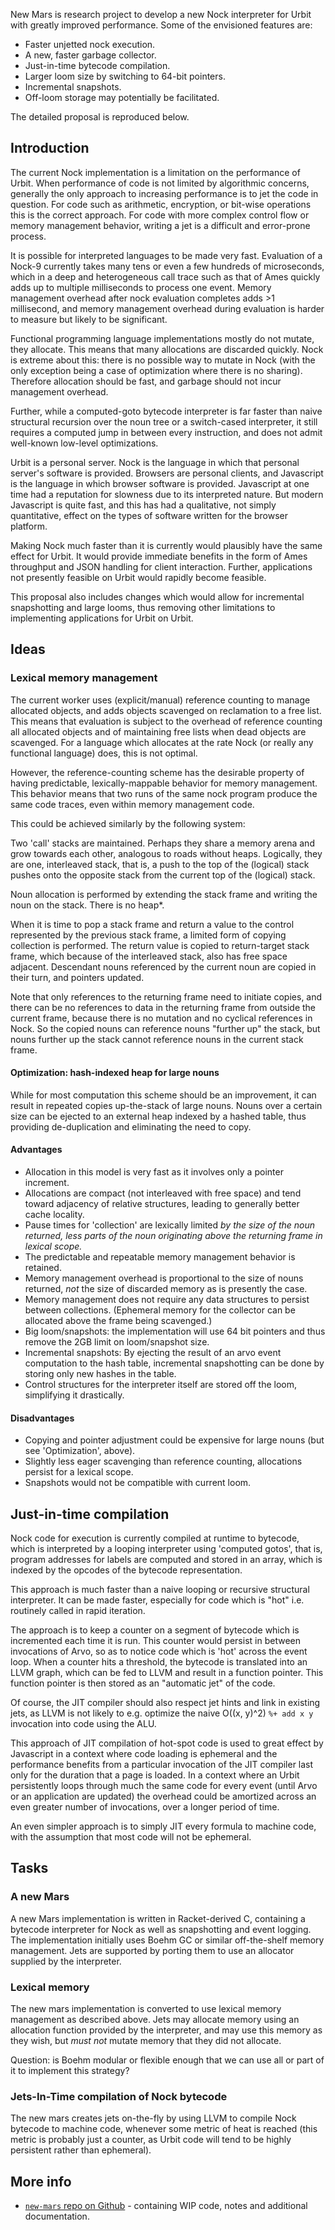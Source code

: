 New Mars is research project to develop a new Nock interpreter for Urbit with
greatly improved performance. Some of the envisioned features are:

- Faster unjetted nock execution.
- A new, faster garbage collector.
- Just-in-time bytecode compilation.
- Larger loom size by switching to 64-bit pointers.
- Incremental snapshots.
- Off-loom storage may potentially be facilitated.

The detailed proposal is reproduced below.

## Introduction

The current Nock implementation is a limitation on the performance of Urbit.
When performance of code is not limited by algorithmic concerns, generally the
only approach to increasing performance is to jet the code in question. For code
such as arithmetic, encryption, or bit-wise operations this is the correct
approach. For code with more complex control flow or memory management behavior,
writing a jet is a difficult and error-prone process.

It is possible for interpreted languages to be made very fast. Evaluation of a
Nock-9 currently takes many tens or even a few hundreds of microseconds, which
in a deep and heterogeneous call trace such as that of Ames quickly adds up to
multiple milliseconds to process one event. Memory management overhead after
nock evaluation completes adds >1 millisecond, and memory management overhead
during evaluation is harder to measure but likely to be significant.

Functional programming language implementations mostly do not mutate, they
allocate. This means that many allocations are discarded quickly. Nock is
extreme about this: there is no possible way to mutate in Nock (with the only
exception being a case of optimization where there is no sharing). Therefore
allocation should be fast, and garbage should not incur management overhead.

Further, while a computed-goto bytecode interpreter is far faster than naive
structural recursion over the noun tree or a switch-cased interpreter, it still
requires a computed jump in between every instruction, and does not admit
well-known low-level optimizations.

Urbit is a personal server. Nock is the language in which that personal server's
software is provided. Browsers are personal clients, and Javascript is the
language in which browser software is provided. Javascript at one time had a
reputation for slowness due to its interpreted nature. But modern Javascript is
quite fast, and this has had a qualitative, not simply quantitative, effect on
the types of software written for the browser platform.

Making Nock much faster than it is currently would plausibly have the same
effect for Urbit. It would provide immediate benefits in the form of Ames
throughput and JSON handling for client interaction. Further, applications not
presently feasible on Urbit would rapidly become feasible.

This proposal also includes changes which would allow for incremental
snapshotting and large looms, thus removing other limitations to implementing
applications for Urbit on Urbit.

## Ideas

### Lexical memory management

The current worker uses (explicit/manual) reference counting to manage allocated
objects, and adds objects scavenged on reclamation to a free list. This means
that evaluation is subject to the overhead of reference counting all allocated
objects and of maintaining free lists when dead objects are scavenged. For a
language which allocates at the rate Nock (or really any functional language)
does, this is not optimal.

However, the reference-counting scheme has the desirable property of having
predictable, lexically-mappable behavior for memory management. This behavior
means that two runs of the same nock program produce the same code traces, even
within memory management code.

This could be achieved similarly by the following system:

Two 'call' stacks are maintained. Perhaps they share a memory arena and grow
towards each other, analogous to roads without heaps. Logically, they are one,
interleaved stack, that is, a push to the top of the (logical) stack pushes onto
the opposite stack from the current top of the (logical) stack.

Noun allocation is performed by extending the stack frame and writing the noun
on the stack. There is no heap*.

When it is time to pop a stack frame and return a value to the control
represented by the previous stack frame, a limited form of copying collection is
performed. The return value is copied to return-target stack frame, which
because of the interleaved stack, also has free space adjacent. Descendant nouns
referenced by the current noun are copied in their turn, and pointers updated.

Note that only references to the returning frame need to initiate copies, and
there can be no references to data in the returning frame from outside the
current frame, because there is no mutation and no cyclical references in Nock.
So the copied nouns can reference nouns "further up" the stack, but nouns
further up the stack cannot reference nouns in the current stack frame.

#### Optimization: hash-indexed heap for large nouns

While for most computation this scheme should be an improvement, it can result
in repeated copies up-the-stack of large nouns. Nouns over a certain size can be
ejected to an external heap indexed by a hashed table, thus providing
de-duplication and eliminating the need to copy.

#### Advantages

- Allocation in this model is very fast as it involves only a pointer increment.
- Allocations are compact (not interleaved with free space) and tend toward
  adjacency of relative structures, leading to generally better cache locality.
- Pause times for 'collection' are lexically limited *by the size of the noun
  returned, less parts of the noun originating above the returning frame in
  lexical scope.*
- The predictable and repeatable memory management behavior is retained.
- Memory management overhead is proportional to the size of nouns returned,
  *not* the size of discarded memory as is presently the case.
- Memory management does not require any data structures to persist between
  collections. (Ephemeral memory for the collector can be allocated above the
  frame being scavenged.)
- Big loom/snapshots: the implementation will use 64 bit pointers and thus
  remove the 2GB limit on loom/snapshot size.
- Incremental snapshots: By ejecting the result of an arvo event computation to
  the hash table, incremental snapshotting can be done by storing only new
  hashes in the table.
- Control structures for the interpreter itself are stored off the loom,
  simplifying it drastically.

#### Disadvantages

- Copying and pointer adjustment could be expensive for large nouns (but see
  'Optimization', above).
- Slightly less eager scavenging than reference counting, allocations persist
  for a lexical scope.
- Snapshots would not be compatible with current loom.

## Just-in-time compilation

Nock code for execution is currently compiled at runtime to bytecode, which is
interpreted by a looping interpreter using 'computed gotos', that is, program
addresses for labels are computed and stored in an array, which is indexed by
the opcodes of the bytecode representation.

This approach is much faster than a naive looping or recursive structural
interpreter. It can be made faster, especially for code which is "hot" i.e.
routinely called in rapid iteration.

The approach is to keep a counter on a segment of bytecode which is incremented
each time it is run. This counter would persist in between invocations of Arvo,
so as to notice code which is 'hot' across the event loop. When a counter hits a
threshold, the bytecode is translated into an LLVM graph, which can be fed to
LLVM and result in a function pointer. This function pointer is then stored as
an "automatic jet" of the code.

Of course, the JIT compiler should also respect jet hints and link in existing
jets, as LLVM is not likely to e.g. optimize the naive O((x, y)^2) `%+ add x y`
invocation into code using the ALU.

This approach of JIT compilation of hot-spot code is used to great effect by
Javascript in a context where code loading is ephemeral and the performance
benefits from a particular invocation of the JIT compiler last only for the
duration that a page is loaded. In a context where an Urbit persistently loops
through much the same code for every event (until Arvo or an application are
updated) the overhead could be amortized across an even greater number of
invocations, over a longer period of time.

An even simpler approach is to simply JIT every formula to machine code, with
the assumption that most code will not be ephemeral.

## Tasks

### A new Mars

A new Mars implementation is written in Racket-derived C, containing a bytecode
interpreter for Nock as well as snapshotting and event logging. The
implementation initially uses Boehm GC or similar off-the-shelf memory
management. Jets are supported by porting them to use an allocator supplied by
the interpreter.

### Lexical memory

The new mars implementation is converted to use lexical memory management as
described above. Jets may allocate memory using an allocation function provided
by the interpreter, and may use this memory as they wish, but *must not* mutate
memory that they did not allocate.

Question: is Boehm modular or flexible enough that we can use all or part of it
to implement this strategy?

### Jets-In-Time compilation of Nock bytecode

The new mars creates jets on-the-fly by using LLVM to compile Nock bytecode to
machine code, whenever some metric of heat is reached (this metric is probably
just a counter, as Urbit code will tend to be highly persistent rather than
ephemeral).

## More info

- [`new-mars` repo on Github](https://github.com/urbit/new-mars) - containing
  WIP code, notes and additional documentation.
